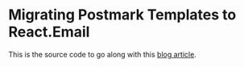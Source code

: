 # Migrating Postmark Templates to React.Email

This is the source code to go along with this [blog article](https://alexduggleby.com/2024/09/19/migrating-from-postmark-templates-to-react-email/).
